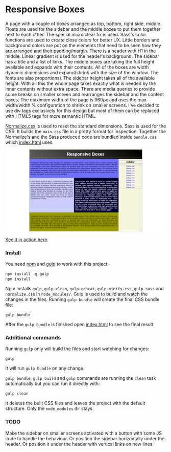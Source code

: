 # Responsive Boxes
A page with a couple of boxes arranged as top, bottom, right side, middle. Floats are used for the sidebar and the
middle boxes to put them together next to each other. The special micro clear fix is used. Sass's color functions
are used to create close colors for better UX. Little borders and background colors are put on the elements that need 
to be seen how they are arranged and their padding/margin. There is a header with H1 in the middle. Linear gradient
is used for the header's background. The sidebar has a title and a list of links. The middle boxes are taking the full 
height available and expands with their contents. All of the boxes are width dynamic dimensions and expand/shrink with 
the size of the window. The fonts are also proportional. The sidebar height takes all of the available height.
With all this the whole page takes exactly what is needed by the inner contents without extra space. There are media
queries to provide some breaks on smaller screen and rearranges the sidebar and the content boxes. The maximum width
of the page is 960px and uses the max-width/width % configuration to shrink on smaller screens. I've decided to use
div tags exclusively for this design but most of them can be replaced with HTML5 tags for more semantic HTML.

[Normalize.css](https://necolas.github.io/normalize.css/) is used to reset the standard dimensions. Sass is used for 
the CSS. It builds the `main.css` file in a pretty format for inspection. Together the Normalize's and the Sass 
produced code are bundled inside `bundle.css` which [index.html](index.html) uses. 

<img src="screenshot.png" alt="Responsive Boxes Screenshot" style="width: 640px" width="640" />

[See it in action here](https://designs-collection.iliyan-trifonov.com/responsive-boxes/ "Responsive Boxes").

### Install

You need [npm](https://www.npmjs.com) and [gulp](http://gulpjs.com/) to work with this project:

    npm install -g gulp
    npm install
    
Npm installs `gulp`, `gulp-clean`, `gulp-concat`, `gulp-minify-css`, `gulp-sass` and `normalize.css` in 
`node_modules/`. Gulp is used to build and watch the changes in the files. 
Running `gulp bundle` will create the final CSS bundle file:

    gulp bundle
    
After the `gulp bundle` is finished open [index.html](index.html) to see the final result.
    
### Additional commands
    
Running `gulp` only will build the files and start watching for changes:

    gulp
    
It will run `gulp bundle` on any change.
    
`gulp bundle`, `gulp build` and `gulp` commands are running the `clean` task automatically but you can run it directly 
with:

    gulp clean
    
It deletes the built CSS files and leaves the project with the default structure. Only the `node_modules` dir stays.

### TODO

Make the sidebar on smaller screens activated with a button with some JS code to handle the behaviour.
Or position the sidebar horizontally under the header. Or position it under the header with vertical links on new lines.
